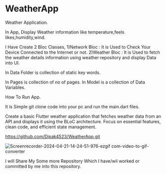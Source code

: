 # WeatherApp
Weather Application.

In App, Display Weather information like temperature,feels likes,humidity,wind.

I Have Create 2 Bloc Classes,
1)Network Bloc : It is Used to Check Your Device Connected to the Internet or not.
2)Weather Bloc : It is Used to fetch the weather details information using weather repository and display Data into UI.

In Data Folder is collection of static key words.

In Pages is collection of no of pages.
In Model is a collection of Data Variables.

How To Run App.

It is Simple git clone code into your pc and run the main.dart files.


Create a basic Flutter weather application that fetches weather data from an API and displays it using the BLoC architecture. Focus on essential features, clean code, and efficient state management.

https://github.com/Dipak4523/WeatherApp.git


![Screenrecorder-2024-04-21-14-24-51-976-ezgif com-video-to-gif-converter](https://github.com/Dipak4523/WeatherApp/assets/46080330/6380c2a4-3566-4677-a1ec-2645ec0057bc)


I will Share My Some more Repository Which I have/wil worked or committed by me into this repository.




